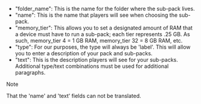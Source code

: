 
- "folder_name": This is the name for the folder where the sub-pack lives.
- "name": This is the name that players will see when choosing the sub-pack.
- "memory_tier": This allows you to set a designated amount of RAM that a device must have to run a sub-pack; each tier represents .25 GB. As such, memory_tier 4 = 1 GB RAM, memory_tier 32 = 8 GB RAM, etc.
- "type": For our purposes, the type will always be 'label'. This will allow you to enter a description of your pack and sub-packs.
- "text": This is the description players will see for your sub-packs. Additional type/text combinations must be used for additional paragraphs.
  
> [!NOTE]
> That the 'name' and 'text' fields can not be translated.
